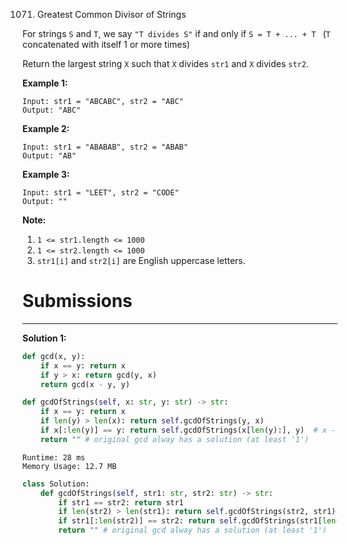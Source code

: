 1071. Greatest Common Divisor of Strings

For strings `S` and `T`, we say `"T divides S"` if and only if `S = T + ... + T ` (`T` concatenated with itself 1 or more times)

Return the largest string `X` such that `X` divides `str1` and `X` divides `str2`.

 

**Example 1:**
```
Input: str1 = "ABCABC", str2 = "ABC"
Output: "ABC"
```

**Example 2:**
```
Input: str1 = "ABABAB", str2 = "ABAB"
Output: "AB"
```

**Example 3:**
```
Input: str1 = "LEET", str2 = "CODE"
Output: ""
```

**Note:**

1. `1 <= str1.length <= 1000`
1. `1 <= str2.length <= 1000`
1. `str1[i]` and `str2[i]` are English uppercase letters.

# Submissions
---
**Solution 1:**

```python
def gcd(x, y): 
    if x == y: return x
    if y > x: return gcd(y, x)
    return gcd(x - y, y)
```
```python
def gcdOfStrings(self, x: str, y: str) -> str:
    if x == y: return x
    if len(y) > len(x): return self.gcdOfStrings(y, x)
    if x[:len(y)] == y: return self.gcdOfStrings(x[len(y):], y)  # x - y (also need to check the prefix str match)
    return "" # original gcd alway has a solution (at least '1')
```

```
Runtime: 28 ms
Memory Usage: 12.7 MB
```
```python
class Solution:
    def gcdOfStrings(self, str1: str, str2: str) -> str:
        if str1 == str2: return str1
        if len(str2) > len(str1): return self.gcdOfStrings(str2, str1)
        if str1[:len(str2)] == str2: return self.gcdOfStrings(str1[len(str2):], str2)  # x - y (also need to check the prefix str match)
        return "" # original gcd alway has a solution (at least '1')
```
